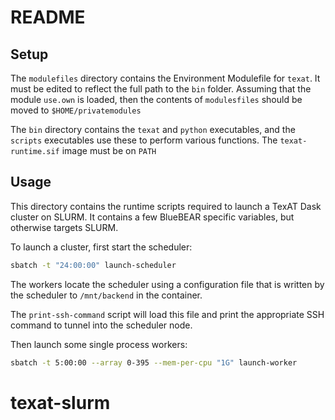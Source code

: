 # README
## Setup
The `modulefiles` directory contains the Environment Modulefile for `texat`. It must be edited to reflect the full path to the `bin` folder. Assuming that the module `use.own` is loaded, then the contents of `modulesfiles` should be moved to `$HOME/privatemodules`

The `bin` directory contains the `texat` and `python` executables, and the `scripts` executables use these to perform various functions. The `texat-runtime.sif` image must be on `PATH`

## Usage
This directory contains the runtime scripts required to launch a TexAT Dask cluster on SLURM. It contains a few BlueBEAR specific variables, but otherwise targets SLURM.

To launch a cluster, first start the scheduler:
```bash
sbatch -t "24:00:00" launch-scheduler
```
The workers locate the scheduler using a configuration file that is written by the scheduler to `/mnt/backend` in the container. 

The `print-ssh-command` script will load this file and print the appropriate SSH command to tunnel into the scheduler node.

Then launch some single process workers:
```bash
sbatch -t 5:00:00 --array 0-395 --mem-per-cpu "1G" launch-worker
```

# texat-slurm
